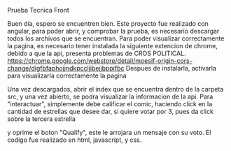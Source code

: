 Prueba Tecnica Front

Buen día, espero se encuentren bien.
Este proyecto fue realizado con angular, para poder abrir, y comprobar la prueba, es necesario descargar todos los archivos que se encuentran.
Para poder visualizar correctamente la pagina, es necesario tener instalada la siguiente extencion de chrome, debido a que la api, presenta problemas de CROS POLITICAL. 
https://chrome.google.com/webstore/detail/moesif-origin-cors-change/digfbfaphojjndkpccljibejjbppifbc
Despues de instalarla, activarla para visualizarla correctamente la pagina

Una vez descargados, abrir el index que se encuentra dentro de la carpeta src, y una vez abierto, se podra visualizar la informacion de la api.
Para "interactuar", simplemente debe calificar el comic, haciendo click en la cantidad de estrellas que desee dar, si quiere votar por 3, pues da click sobre la tercera estrella

y oprime el boton "Qualify", este le arrojara un mensaje con su voto.
El codigo fue realizado en html, javascript, y css.
